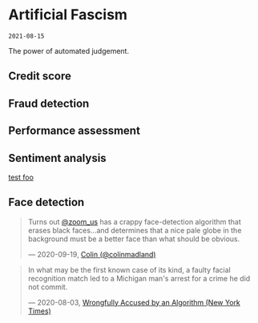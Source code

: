 # Artificial Fascism
`2021-08-15`

The power of automated judgement.

## Credit score

## Fraud detection

## Performance assessment

## Sentiment analysis
[test foo](htttp://test.com)

## Face detection

> Turns out [@zoom_us](https://twitter.com/zoom_us) has a crappy face-detection algorithm that erases black faces...and determines that a nice pale globe in the background must be a better face than what should be obvious.
>
> &mdash; 2020-09-19, [Colin (@colinmadland)](https://twitter.com/colinmadland/status/1307111825851416577)

> In what may be the first known case of its kind, a faulty facial recognition match led to a Michigan man's arrest for a crime he did not commit.
>
> &mdash; 2020-08-03, [
Wrongfully Accused by an Algorithm (New York Times)](https://www.nytimes.com/2020/06/24/technology/facial-recognition-arrest.html)

